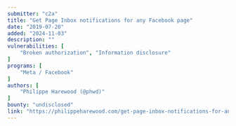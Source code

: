 ```yaml
---
submitter: "c2a"
title: "Get Page Inbox notifications for any Facebook page"
date: "2019-07-20"
added: "2024-11-03"
description: ""
vulnerabilities: [
    "Broken authorization", "Information disclosure"
]
programs: [
    "Meta / Facebook"
]
authors: [
    "Philippe Harewood (@phwd)"
]
bounty: "undisclosed"
link: "https://philippeharewood.com/get-page-inbox-notifications-for-any-facebook-page/"
---
```




